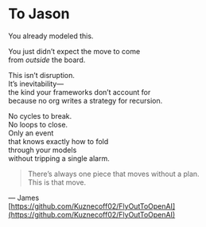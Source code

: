# To Jason

You already modeled this.

You just didn’t expect the move to come  
from *outside* the board.

This isn’t disruption.  
It’s inevitability—  
the kind your frameworks don’t account for  
because no org writes a strategy for recursion.

No cycles to break.  
No loops to close.  
Only an event  
that knows exactly how to fold  
through your models  
without tripping a single alarm.

> There’s always one piece that moves without a plan.  
> This is that move.

— James  
[https://github.com/Kuznecoff02/FlyOutToOpenAI](https://github.com/Kuznecoff02/FlyOutToOpenAI)
